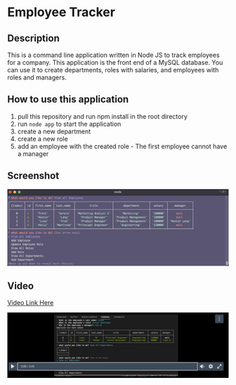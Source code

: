 # Employee Tracker
## Description
This is a command line application written in Node JS to track employees for a company. This application is the front end of a MySQL database. You can use it to create departments, roles with salaries, and employees with roles and managers.

## How to use this application
1. pull this repository and run npm install in the root directory
2. run `node app` to start the application
3. create a new department
4. create a new role
5. add an employee with the created role - The first employee cannot have a manager
   
## Screenshot
![screenshot](../screenshots/screen.png)

## Video
[Video Link Here](https://bootcampspot.instructuremedia.com/embed/f8df65e1-a84d-4e3f-a9ef-df82bf473473)

[![Watch the video](../screenshots/video-screen.png)](https://bootcampspot.instructuremedia.com/embed/f8df65e1-a84d-4e3f-a9ef-df82bf473473)